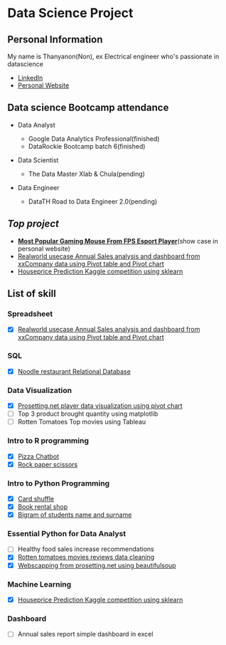 # Data Science Project

## Personal Information

My name is Thanyanon(Non), ex Electrical engineer who's passionate in datascience

- [LinkedIn](https://www.linkedin.com/in/thanyanon-saetang-b17a20235/)
- [Personal Website](https://thanyanonsa.wordpress.com/)

## Data science Bootcamp attendance

- Data Analyst
  - Google Data Analytics Professional(finished)
  - DataRockie Bootcamp batch 6(finished)
  
- Data Scientist  
  - The Data Master Xlab & Chula(pending)

- Data Engineer
  - DataTH Road to Data Engineer 2.0(pending)

## _Top project_

- [**Most Popular Gaming Mouse From FPS Esport Player**](https://thanyanonsa.wordpress.com/2023/01/16/most-popular-gaming-mouse-from-fps-esport-player/)(show case in personal website)
- [Realworld usecase Annual Sales analysis and dashboard from xxCompany data using Pivot table and Pivot chart](https://github.com/Thanyanon/datascience_project/tree/main/spreadsheet/annual_sales_report)
- [Houseprice Prediction Kaggle competition using sklearn](https://github.com/Thanyanon/datascience_project/blob/main/machine_learning/house_price_calculation_kaggle-rev5.ipynb)

## List of skill

### Spreadsheet

- [x] [Realworld usecase Annual Sales analysis and dashboard from xxCompany data using Pivot table and Pivot chart](https://github.com/Thanyanon/datascience_project/tree/main/spreadsheet/annual_sales_report)

### SQL

- [X] [Noodle restaurant Relational Database](https://github.com/Thanyanon/datascience_project/tree/main/sql)

### Data Visualization

- [x] [Prosetting.net player data visualization using pivot chart](https://github.com/Thanyanon/datascience_project/tree/main/data_visualization/prosetting.net)
- [ ] Top 3 product brought quantity using matplotlib
- [ ] Rotten Tomatoes Top movies using Tableau

### Intro to R programming

- [X] [Pizza Chatbot](https://replit.com/@ThanyanonSaetan/Batch6Chatbotpizza#main.r)
- [X] [Rock paper scissors](https://replit.com/@ThanyanonSaetan/Batch6PaoYingChub#main.r)

### Intro to Python Programming

- [x] [Card shuffle](https://github.com/Thanyanon/datascience_project/blob/main/intro_to_python/card_shuffle.ipynb)
- [x] [Book rental shop](https://github.com/Thanyanon/datascience_project/blob/main/intro_to_python/book_rental_shop.ipynb)
- [x] [Bigram of students name and surname](https://github.com/Thanyanon/datascience_project/blob/main/intro_to_python/bigram_name_surname_.ipynb)

### Essential Python for Data Analyst

- [ ] Healthy food sales increase recommendations
- [X] [Rotten tomatoes movies reviews data cleaning](https://github.com/Thanyanon/datascience_project/blob/main/essential_python/rotten_tomatoes.ipynb)
- [X] [Webscapping from prosetting.net using beautifulsoup](https://github.com/Thanyanon/datascience_project/blob/main/essential_python/webscraping_prosetting/webscraping_prosetting.ipynb)

### Machine Learning

- [X] [Houseprice Prediction Kaggle competition using sklearn](https://github.com/Thanyanon/datascience_project/blob/main/machine_learning/house_price_calculation_kaggle-rev5.ipynb)

### Dashboard

- [ ] Annual sales report simple dashboard in excel

